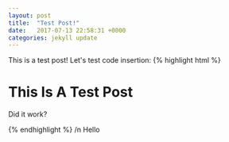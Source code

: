 ```yaml
---
layout: post
title:  "Test Post!"
date:   2017-07-13 22:58:31 +0000
categories: jekyll update
---
```

This is a test post!
Let's test code insertion:
{% highlight html %}<h1>This Is A Test Post</h1> <p>Did it work?</p>{% endhighlight %} /n
Hello
